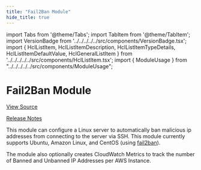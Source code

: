 ```yaml
---
title: "Fail2Ban Module"
hide_title: true
---
```


import Tabs from '@theme/Tabs';
import TabItem from '@theme/TabItem';
import VersionBadge from '../../../../../src/components/VersionBadge.tsx';
import { HclListItem, HclListItemDescription, HclListItemTypeDetails, HclListItemDefaultValue, HclGeneralListItem } from '../../../../../src/components/HclListItem.tsx';
import { ModuleUsage } from "../../../../../src/components/ModuleUsage";

<VersionBadge repoTitle="Security Modules" version="1.0.2" lastModifiedVersion="1.0.1"/>

# Fail2Ban Module

<a href="https://github.com/gruntwork-io/terraform-aws-security/tree/v1.0.2/modules/fail2ban" className="link-button" title="View the source code for this module in GitHub.">View Source</a>

<a href="https://github.com/gruntwork-io/terraform-aws-security/releases/tag/v1.0.1" className="link-button" title="Release notes for only versions which impacted this module.">Release Notes</a>

This module can configure a Linux server to automatically ban malicious ip addresses from connecting to the server
via SSH. This module currently supports Ubuntu, Amazon Linux, and CentOS (using
[fail2ban](https://www.fail2ban.org)).

The module also optionally creates CloudWatch Metrics to track the number of Banned and Unbanned IP Addresses per AWS
Instance.

<!-- ##DOCS-SOURCER-START
{
  "originalSources": [
    "https://github.com/gruntwork-io/terraform-aws-security/tree/v1.0.2/modules/fail2ban/readme.md",
    "https://github.com/gruntwork-io/terraform-aws-security/tree/v1.0.2/modules/fail2ban/variables.tf",
    "https://github.com/gruntwork-io/terraform-aws-security/tree/v1.0.2/modules/fail2ban/outputs.tf"
  ],
  "sourcePlugin": "module-catalog-api",
  "hash": "fa17f22710252c85a1675a80e8d2beb9"
}
##DOCS-SOURCER-END -->
